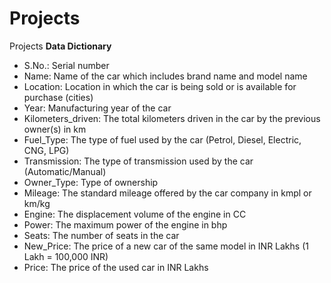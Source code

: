 # Projects
Projects
**Data Dictionary** 

- S.No.: Serial number
- Name: Name of the car which includes brand name and model name
- Location: Location in which the car is being sold or is available for purchase (cities)
- Year: Manufacturing year of the car
- Kilometers_driven: The total kilometers driven in the car by the previous owner(s) in km
- Fuel_Type: The type of fuel used by the car (Petrol, Diesel, Electric, CNG, LPG)
- Transmission: The type of transmission used by the car (Automatic/Manual)
- Owner_Type: Type of ownership
- Mileage: The standard mileage offered by the car company in kmpl or km/kg
- Engine: The displacement volume of the engine in CC
- Power: The maximum power of the engine in bhp
- Seats: The number of seats in the car
- New_Price: The price of a new car of the same model in INR Lakhs (1 Lakh = 100,000 INR)
- Price: The price of the used car in INR Lakhs
